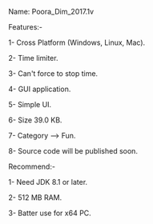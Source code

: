   Name: Poora_Dim_2017.1v
  
  Features:-
  
  1- Cross Platform (Windows, Linux, Mac).
  
  2- Time limiter.
  
  3- Can't force to stop time.
  
  4- GUI application.
  
  5- Simple UI.
  
  6- Size 39.0 KB.
  
  7- Category --> Fun.
  
  8- Source code will be published soon.
  
  Recommend:-
  
  1- Need JDK 8.1 or later.
  
  2- 512 MB RAM.
  
  3- Batter use for x64 PC.
